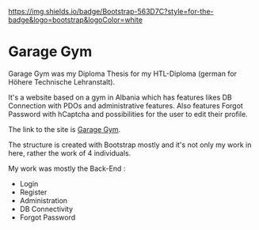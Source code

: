 https://img.shields.io/badge/Bootstrap-563D7C?style=for-the-badge&logo=bootstrap&logoColor=white

# Garage Gym

Garage Gym was my Diploma Thesis for my HTL-Diploma (german for Höhere Technische Lehranstalt). 

It's a website based on a gym in Albania which has features likes DB Connection with PDOs and administrative features. Also features Forgot Password with hCaptcha and possibilities for the user to edit their profile.

The link to the site is [Garage Gym](http://garagegym.htl-projekt.com).

The structure is created with Bootstrap mostly and it's not only my work in here, rather the work of 4 individuals. 

My work was mostly the Back-End :

* Login
* Register
* Administration
* DB Connectivity
* Forgot Password
